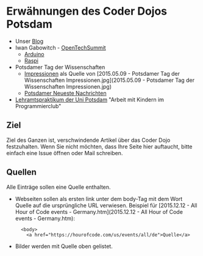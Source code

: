 Erwähnungen des Coder Dojos Potsdam
===================================

- Unser [Blog](../blog)
- Iwan Gabowitch - [OpenTechSummit](http://2015.opentechsummit.net/)
  - [Arduino](https://www.flickr.com/photos/qubodup/17850257771/) 
  - [Raspi](https://www.flickr.com/photos/qubodup/17849765465/)
- Potsdamer Tag der Wissenschaften
  - [Impressionen](http://www.uni-potsdam.de/up-entdecken/up-erleben/potsdamer-tag-der-wissenschaft/impressionen.html) als Quelle von [2015.05.09 - Potsdamer Tag der Wissenschaften Impressionen.jpg](2015.05.09 - Potsdamer Tag der Wissenschaften Impressionen.jpg)
  - [Potsdamer Neueste Nachrichten](http://www.pnn.de/campus/964418/)
- [Lehramtspraktikum der Uni Potsdam](http://www.uni-potsdam.de/zelb/studium/praktika/praktikumsbuero-bachelor/praktikumsboerse.html) "Arbeit mit Kindern im Programmierclub"

Ziel
----

Ziel des Ganzen ist, verschwindende Artikel über das Coder Dojo festzuhalten. Wenn Sie nicht möchten, dass Ihre Seite hier auftaucht, bitte einfach eine Issue öffnen oder Mail schreiben.

Quellen
-------
Alle Einträge sollen eine Quelle enthalten. 

- Webseiten sollen als ersten link unter dem body-Tag mit dem Wort Quelle auf die ursprüngliche URL verwiesen. Beispiel für [2015.12.12 - All Hour of Code events - Germany.htm](2015.12.12 - All Hour of Code events - Germany.htm):

        <body>
          <a href="https://hourofcode.com/us/events/all/de">Quelle</a>

- Bilder werden mit Quelle oben gelistet.
